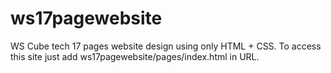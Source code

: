 # ws17pagewebsite
WS Cube tech 17 pages website design using only HTML + CSS.
To access this site just add ws17pagewebsite/pages/index.html in URL.

